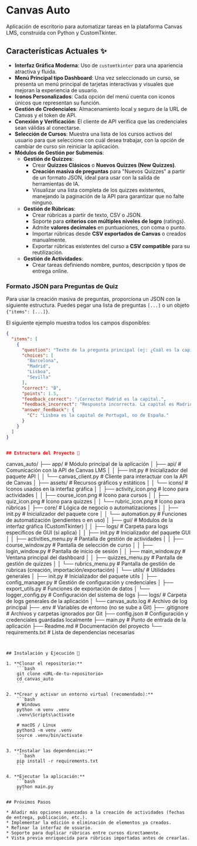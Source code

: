 # Canvas Auto

Aplicación de escritorio para automatizar tareas en la plataforma Canvas LMS, construida con Python y CustomTkinter.

## Características Actuales ✨

* **Interfaz Gráfica Moderna**: Uso de `customtkinter` para una apariencia atractiva y fluida.
* **Menú Principal tipo Dashboard**: Una vez seleccionado un curso, se presenta un menú principal de tarjetas interactivas y visuales que mejoran la experiencia de usuario.
* **Iconos Personalizados**: Cada opción del menú cuenta con iconos únicos que representan su función.
* **Gestión de Credenciales**: Almacenamiento local y seguro de la URL de Canvas y el token de API.
* **Conexión y Verificación**: El cliente de API verifica que las credenciales sean válidas al conectarse.
* **Selección de Cursos**: Muestra una lista de los cursos activos del usuario para que seleccione con cuál desea trabajar, con la opción de cambiar de curso sin reiniciar la aplicación.
* **Módulos de Gestión por Submenús**:
    * **Gestión de Quizzes**:
        -   Crear **Quizzes Clásicos** o **Nuevos Quizzes (New Quizzes)**.
        -   **Creación masiva de preguntas** para "Nuevos Quizzes" a partir de un formato JSON, ideal para usar con la salida de herramientas de IA.
        -   Visualizar una lista completa de los quizzes existentes, manejando la paginación de la API para garantizar que no falte ninguno.
    * **Gestión de Rúbricas**:
        -   Crear rúbricas a partir de texto, CSV o JSON.
        -   Soporte para **criterios con múltiples niveles de logro** (ratings).
        -   Admite **valores decimales** en puntuaciones, con coma o punto.
        -   Importar rúbricas desde **CSV exportados de Canvas** o creados manualmente.
        -   Exportar rúbricas existentes del curso a **CSV compatible** para su reutilización.
    * **Gestión de Actividades**:
        -   Crear tareas definiendo nombre, puntos, descripción y tipos de entrega online.

### Formato JSON para Preguntas de Quiz

Para usar la creación masiva de preguntas, proporciona un JSON con la siguiente estructura. Puedes pegar una lista de preguntas `[...]` o un objeto `{"items": [...]}`.

El siguiente ejemplo muestra todos los campos disponibles:

```json
{
  "items": [
    {
      "question": "Texto de la pregunta principal (ej: ¿Cuál es la capital de España?)",
      "choices": [
        "Barcelona",
        "Madrid",
        "Lisboa",
        "Sevilla"
      ],
      "correct": "B",
      "points": 1.5,
      "feedback_correct": "¡Correcto! Madrid es la capital.",
      "feedback_incorrect": "Respuesta incorrecta. La capital es Madrid.",
      "answer_feedback": {
        "C": "Lisboa es la capital de Portugal, no de España."
      }
    }
  ]
}


## Estructura del Proyecto 📂

```
canvas_auto/
├── app/                    # Módulo principal de la aplicación
│ ├── api/                  # Comunicación con la API de Canvas LMS
│ │ ├── init.py             # Inicializador del paquete API
│ │ └── canvas_client.py    # Cliente para interactuar con la API de Canvas
│ ├── assets/               # Recursos gráficos y estáticos
│ │ └── icons/              # Iconos usados en la interfaz gráfica
│ │ ├── activity_icon.png   # Icono para actividades
│ │ ├── course_icon.png     # Icono para cursos
│ │ ├── quiz_icon.png       # Icono para quizzes
│ │ └── rubric_icon.png     # Icono para rúbricas
│ ├── core/                 # Lógica de negocio o automatizaciones
│ │ ├── init.py             # Inicializador del paquete core
│ │ └── automation.py       # Funciones de automatización (pendientes o en uso)
│ ├── gui/                  # Módulos de la interfaz gráfica (CustomTkinter)
│ │ ├── logs/               # Carpeta para logs específicos de GUI (si aplica)
│ │ ├── init.py             # Inicializador del paquete GUI
│ │ ├── activities_menu.py  # Pantalla de gestión de actividades
│ │ ├── course_window.py    # Pantalla de selección de curso
│ │ ├── login_window.py     # Pantalla de inicio de sesión
│ │ ├── main_window.py      # Ventana principal del dashboard
│ │ ├── quizzes_menu.py     # Pantalla de gestión de quizzes
│ │ └── rubrics_menu.py     # Pantalla de gestión de rúbricas (creación, importación/exportación)
│ └── utils/                # Utilidades generales
│ ├── init.py               # Inicializador del paquete utils
│ ├── config_manager.py     # Gestión de configuración y credenciales
│ ├── export_utils.py       # Funciones de exportación de datos
│ └── logger_config.py      # Configuración del sistema de logs
├── logs/                   # Carpeta de logs generales de la aplicación
│ └── canvas_auto.log       # Archivo de log principal
├── .env                    # Variables de entorno (no se sube a Git)
├── .gitignore              # Archivos y carpetas ignorados por Git
├── config.json             # Configuración y credenciales guardadas localmente
├── main.py                 # Punto de entrada de la aplicación
├── Readme.md               # Documentación del proyecto
└── requirements.txt        # Lista de dependencias necesarias
```


## Instalación y Ejecución 🚀

1. **Clonar el repositorio:**
    ```bash
    git clone <URL-de-tu-repositorio>
    cd canvas_auto
    ```

2. **Crear y activar un entorno virtual (recomendado):**
    ```bash
    # Windows
    python -m venv .venv
    .venv\Scripts\activate

    # macOS / Linux
    python3 -m venv .venv
    source .venv/bin/activate
    ```

3. **Instalar las dependencias:**
    ```bash
    pip install -r requirements.txt
    ```

4. **Ejecutar la aplicación:**
    ```bash
    python main.py
    ```

## Próximos Pasos

* Añadir más opciones avanzadas a la creación de actividades (fechas de entrega, publicación, etc.).
* Implementar la edición o eliminación de elementos ya creados.
* Refinar la interfaz de usuario.
* Soporte para duplicar rúbricas entre cursos directamente.
* Vista previa enriquecida para rúbricas importadas antes de crearlas.
